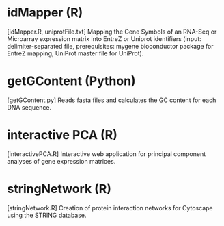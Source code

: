 # idMapper (R) 
[idMapper.R, uniprotFile.txt]
Mapping the Gene Symbols of an RNA-Seq or Microarray expression matrix into EntreZ or Uniprot identifiers
(input: delimiter-separated file, prerequisites: mygene bioconductor package for EntreZ mapping, UniProt master file for UniProt).

# getGContent (Python) 
[getGContent.py]
Reads fasta files and calculates the GC content for each DNA sequence.

# interactive PCA (R)
[interactivePCA.R]
Interactive web application for principal component analyses of gene expression matrices.

# stringNetwork (R)
[stringNetwork.R]
Creation of protein interaction networks for Cytoscape using the STRING database. 
